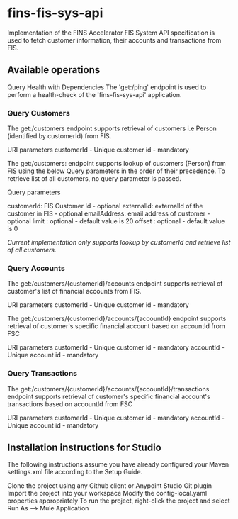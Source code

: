 # fins-fis-sys-api

Implementation of the FINS Accelerator FIS System API specification is used to fetch customer information, their accounts and transactions from FIS.

## Available operations

Query Health with Dependencies
The 'get:/ping' endpoint is used to perform a health-check of the 'fins-fis-sys-api' application.

### Query Customers

The get:/customers endpoint supports retrieval of customers i.e Person (identified by customerId) from FIS.

URI parameters customerId - Unique customer id - mandatory

The get:/customers: endpoint supports lookup of customers (Person) from FIS using the below Query parameters in the order of their precedence. To retrieve list of all customers, no query parameter is passed.

Query parameters

customerId: FIS Customer Id - optional
externalId: externalId of the customer in FIS - optional
emailAddress: email address of customer - optional
limit : optional - default value is 20
offset : optional - default value is 0

*Current implementation only supports lookup by customerId and retrieve list of all customers.*

### Query Accounts

The get:/customers/{customerId}/accounts endpoint supports retrieval of customer's list of financial accounts from FIS.

URI parameters customerId - Unique customer id - mandatory

The get:/customers/{customerId}/accounts/{accountId} endpoint supports retrieval of customer's specific financial account based on accountId from FSC

URI parameters customerId - Unique customer id - mandatory accountId - Unique account id - mandatory

### Query Transactions

The get:/customers/{customerId}/accounts/{accountId}/transactions endpoint supports retrieval of customer's specific financial account's transactions based on accountId from FSC

URI parameters customerId - Unique customer id - mandatory accountId - Unique account id - mandatory

## Installation instructions for Studio

The following instructions assume you have already configured your Maven settings.xml file according to the Setup Guide.

Clone the project using any Github client or Anypoint Studio Git plugin
Import the project into your workspace
Modify the config-local.yaml properties appropriately
To run the project, right-click the project and select Run As --> Mule Application
